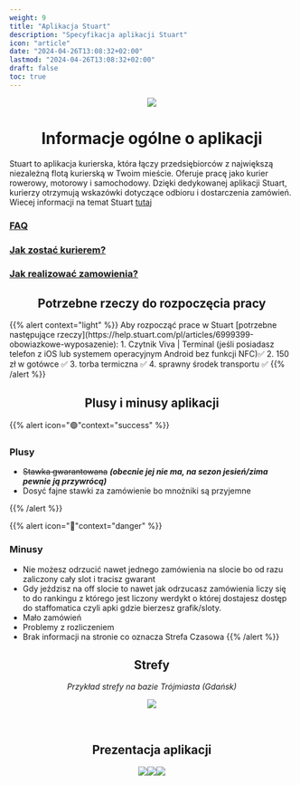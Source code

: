 ```yaml
---
weight: 9
title: "Aplikacja Stuart"
description: "Specyfikacja aplikacji Stuart"
icon: "article"
date: "2024-04-26T13:08:32+02:00"
lastmod: "2024-04-26T13:08:32+02:00"
draft: false
toc: true
---
```


<div style="text-align:center">

![](/images/stuart.png)

# Informacje ogólne o aplikacji

</div>

Stuart to aplikacja kurierska, która łączy przedsiębiorców z największą niezależną flotą kurierską w Twoim mieście. Oferuje pracę jako kurier rowerowy, motorowy i samochodowy. Dzięki dedykowanej aplikacji Stuart, kurierzy otrzymują wskazówki dotyczące odbioru i dostarczenia zamówień. Wiecej informacji na temat Stuart [tutaj](https://blog.stuart.com/pl/czym-jest-stuart)

### [FAQ](https://help.stuart.com/pl/collections/3836404-courier)

### [Jak zostać kurierem?](https://evelstar.com/stuart-jak-zostac-kurierem/)

### [Jak realizować zamowienia?](https://help.stuart.com/pl/articles/6999594-jak-zrealizowac-zamowienie)



<div style="text-align:center">

## Potrzebne rzeczy do rozpoczęcia pracy

</div>
{{% alert context="light" %}}
Aby rozpocząć prace w Stuart [potrzebne następujące rzeczy](https://help.stuart.com/pl/articles/6999399-obowiazkowe-wyposazenie):
1. Czytnik Viva | Terminal (jeśli posiadasz telefon z iOS lub systemem operacyjnym Android bez funkcji NFC)✅
2. 150 zł w gotówce ✅
3. torba termiczna ✅
4. sprawny środek transportu ✅
{{% /alert %}}



<div style="text-align:center">

## Plusy i minusy aplikacji

</div>

{{% alert icon="🟢"context="success" %}}

### Plusy
* ~~Stawka gwarantowana~~ ***(obecnie jej nie ma, na sezon jesień/zima pewnie ją przywrócą)***
* Dosyć fajne stawki za zamówienie bo mnożniki są przyjemne

{{% /alert %}}


{{% alert icon="🔴"context="danger" %}}
### Minusy

* Nie możesz odrzucić nawet jednego zamówienia na slocie bo od razu zaliczony cały slot i tracisz gwarant
* Gdy jeździsz na off slocie to nawet jak odrzucasz zamówienia liczy się to do rankingu z którego jest liczony werdykt o której dostajesz dostęp do staffomatica czyli apki gdzie bierzesz grafik/sloty. 
* Mało zamówień
* Problemy z rozliczeniem
* Brak informacji na stronie co oznacza Strefa Czasowa
{{% /alert %}}


<div style="text-align:center">

## Strefy



*Przykład strefy na bazie Trójmiasta (Gdańsk)*

![](/images/stuart_showcase/showcase.png)

</div>

<div style="text-align:center">
<br>

## Prezentacja aplikacji



![](/images/stuart_showcase/1.png)![](/images/stuart_showcase/2.png)![](/images/stuart_showcase/3.png)
</div>
